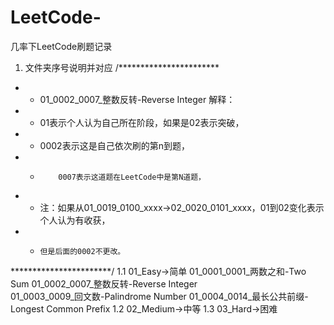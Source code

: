 # LeetCode-
几率下LeetCode刷题记录

1. 文件夹序号说明并对应
/***********************
* * 01_0002_0007_整数反转-Reverse Integer 解释：
* * 01表示个人认为自己所在阶段，如果是02表示突破，
* *    0002表示这是自己依次刷的第n到题，
* *         0007表示这道题在LeetCode中是第N道题，
* * 注：如果从01_0019_0100_xxxx->02_0020_0101_xxxx，01到02变化表示个人认为有收获，
* *     但是后面的0002不更改。
***********************/
1.1 01_Easy->简单
        01_0001_0001_两数之和-Two Sum
        01_0002_0007_整数反转-Reverse Integer   
        01_0003_0009_回文数-Palindrome Number
        01_0004_0014_最长公共前缀-Longest Common Prefix
1.2 02_Medium->中等
1.3 03_Hard->困难
